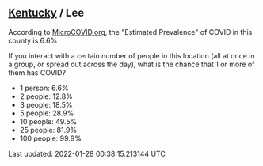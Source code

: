 
## [Kentucky](/united-states/kentucky) / Lee

According to [MicroCOVID.org](http://microcovid.org),
the "Estimated Prevalence" of COVID in this county is 6.6%

If you interact with a certain number of people in this location
(all at once in a group, or spread out across the day), what is the chance that
1 or more of them has COVID?

- 1 person: 6.6%
- 2 people: 12.8%
- 3 people: 18.5%
- 5 people: 28.9%
- 10 people: 49.5%
- 25 people: 81.9%
- 100 people: 99.9%

Last updated: 2022-01-28 00:38:15.213144 UTC
